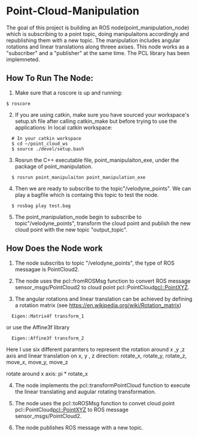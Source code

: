 # Point-Cloud-Manipulation
The goal of this project is building an ROS node(point_manipulation_node) which is subscribing to a point topic, doing manipulaitons accordingly
and republishing them with a new topic.
The manipulation includes angular rotations and linear translations along threee axises.
This node works as a "subscriber" and a "publisher" at the same time. The PCL library has been implemneted. 

## How To Run The Node:

1. Make sure that a roscore is up and running:
```
$ roscore
```
2. If you are using catkin, make sure you have sourced your workspace's setup.sh file after calling catkin_make but before trying to use the applications:
In local catkin workspace:
```
  # In your catkin workspace
  $ cd ~/point_cloud_ws
  $ source ./devel/setup.bash
```
3. Rosrun the C++ executable file, point_manipulaiton_exe, under the package of point_manipulation.
```
  $ rosrun point_manipulaiton point_manipulation_exe
```
4. Then we are ready to subscribe to the topic"/velodyne_points". We can play a bagfile which is containg this topic to test the node.
```
  $ rosbag play test.bag
```
5. The point_manipulation_node begin to subscribe to topic"/velodyne_points", transform the cloud point
and publish the new cloud point with the new topic "output_topic". 


## How Does the Node work
1. The node subscribs to topic "/velodyne_points", the type of ROS messagae is PointCloud2. 

2. The node uses the pcl::fromROSMsg function to convert ROS message sensor_msgs/PointCloud2 to cloud point pcl::PointCloud<pcl::PointXYZ>.  

3. The angular rotations and linear translation can be achieved by defining a rotation matrix (see https://en.wikipedia.org/wiki/Rotation_matrix) 
```
  Eigen::Matrix4f transform_1
```
  or use the Affine3f library
```
  Eigen::Affine3f transform_2
```
  Here I use six different paramters to represent the rotation around x ,y ,z axis and linear translation on x, y , z direction: 
  rotate_x, rotate_y, rotate_z, move_x, move_y, move_z
  
  rotate around x axis: pi * rotate_x
  
4. The node implements the pcl::transformPointCloud function to execute the linear translating and augular rotating transformation.

5. The node uses the pcl::toROSMsg function to convet cloud point pcl::PointCloud<pcl::PointXYZ> to ROS message sensor_msgs/PointCloud2.

6. The node publishes ROS message with a new topic. 


